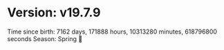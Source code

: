 # Version: v19.7.9
Time since birth: 7162 days, 171888 hours, 10313280 minutes, 618796800 seconds
Season: Spring 🌸
